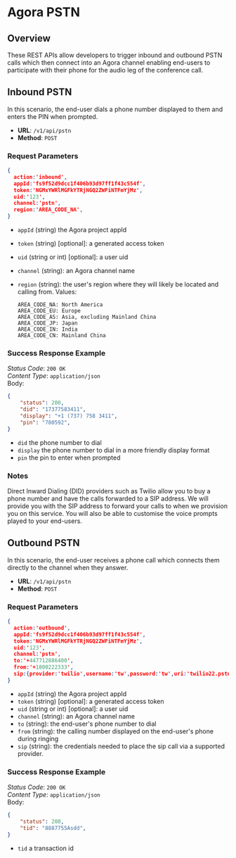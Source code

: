 # Agora PSTN 


## Overview    
These REST APIs allow developers to trigger inbound and outbound PSTN calls which then connect into an Agora channel enabling end-users to participate with their phone for the audio leg of the conference call.

## Inbound PSTN
In this scenario, the end-user dials a phone number displayed to them and enters the PIN when prompted.

- **URL**: `/v1/api/pstn`
- **Method**: `POST`

### Request Parameters
```json
{
  action:'inbound', 
  appId:'fs9f52d9dcc1f406b93d97ff1f43c554f',
  token:'NGMxYWRlMGFkYTRjNGQ2ZWFiNTFmYjMz',
  uid:'123',
  channel:'pstn',
  region:'AREA_CODE_NA',
}
```
- `appId` (string) the Agora project appId
- `token` (string) [optional]: a generated access token
- `uid` (string or int) [optional]: a user uid
- `channel` (string): an Agora channel name
- `region` (string): the user's region where they will likely be located and calling from. Values:

      AREA_CODE_NA: North America    
      AREA_CODE_EU: Europe    
      AREA_CODE_AS: Asia, excluding Mainland China    
      AREA_CODE_JP: Japan   
      AREA_CODE_IN: India   
      AREA_CODE_CN: Mainland China    

### Success Response Example
*Status Code*: `200 OK`    
*Content Type*: `application/json`    
Body:
```json
{  
    "status": 200,
    "did": "17377583411",
    "display": "+1 (737) 758 3411",
    "pin": "780592",
}
```    

- `did` the phone number to dial
- `display` the phone number to dial in a more friendly display format
- `pin` the pin to enter when prompted

### Notes
Direct Inward Dialing (DID) providers such as Twilio allow you to buy a phone number and have the calls forwarded to a SIP address. We will provide you with the SIP address to forward your calls to when we provision you on this service. You will also be able to customise the voice prompts played to your end-users. 


## Outbound PSTN
In this scenario, the end-user receives a phone call which connects them directly to the channel when they answer. 

- **URL**: `/v1/api/pstn`
- **Method**: `POST`

### Request Parameters
```json
{
  action:'outbound', 
  appId:'fs9f52d9dcc1f406b93d97ff1f43c554f',
  token:'NGMxYWRlMGFkYTRjNGQ2ZWFiNTFmYjMz',
  uid:'123',
  channel:'pstn',
  to:'+447712886400',
  from:'+1800222333',
  sip:{provider:'twilio',username:'tw',password:'tw',uri:'twilio22.pstn.ashburn.twilio.com'}
}
```
- `appId` (string) the Agora project appId
- `token` (string) [optional]: a generated access token
- `uid` (string or int) [optional]: a user uid
- `channel` (string): an Agora channel name
- `to` (string): the end-user's phone number to dial
- `from` (string): the calling number displayed on the end-user's phone during ringing
- `sip` (string): the credentials needed to place the sip call via a supported provider.


### Success Response Example
*Status Code*: `200 OK`    
*Content Type*: `application/json`    
Body:
```json
{  
    "status": 200,
    "tid": "8887755Asdd",
}
```
- `tid` a transaction id 


